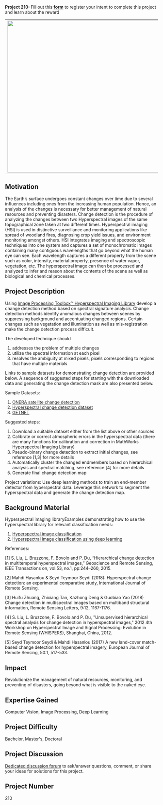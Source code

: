 **Project 210:** Fill out this <strong>[form](https://forms.office.com/Pages/ResponsePage.aspx?id=ETrdmUhDaESb3eUHKx3B5lOTzSa_A6lPqq2LJKzvpM5UMTBZRkc4UTRETjFERVRDWllQRE40OUFSQS4u)</strong> to  register your intent to complete this project and learn about the reward

<table>
<td><img src="https://gist.githubusercontent.com/robertogl/e0115dc303472a9cfd52bbbc8edb7665/raw/hyperspectralimage.png"  width=500 /></td>
<td><p><h1>Change Detection in Hyperspectral Imagery</h1></p>
<p> Develop an efficient method for detecting small changes on Earth surface using hyperspectral images. </p>
</table>

## Motivation

The Earth’s surface undergoes constant changes over time due to several influences including ones from the increasing human population. Hence, an analysis of the changes is necessary for better management of natural resources and preventing disasters. Change detection is the procedure of analyzing the changes between two Hyperspectral images of the same topographical zone taken at two different times.
Hyperspectral imaging (HSI) is used in distinctive surveillance and monitoring applications like spread of woodland fires, diagnosing crop yield issues, and environment monitoring amongst others. HSI integrates imaging and spectroscopic techniques into one system and captures a set of monochromatic images containing many contiguous wavelengths that go beyond what the human eye can see. Each wavelength captures a different property from the scene such as color, intensity, material property, presence of water vapor, vegetation, etc. The hyperspectral image can then be processed and analyzed to infer and reason about the contents of the scene as well as biological and chemical processes.


## Project Description

Using [Image Processing Toolbox™ Hyperspectral Imaging Library](https://www.mathworks.com/matlabcentral/fileexchange/76796-image-processing-toolbox-hyperspectral-imaging-library) develop a change detection method based on spectral signature analysis. Change detection methods identify anomalous changes between scenes by suppressing background and accentuating changed regions. Certain changes such as vegetation and illumination as well as mis-registration make the change detection process difficult.

The developed technique should
1.	addresses the problem of multiple changes
2.	utilize the spectral information at each pixel 
3.	resolves the ambiguity at mixed pixels, pixels corresponding to regions that have multiple materials

Links to sample datasets for demonstrating change detection are provided below. A sequence of suggested steps for starting with the downloaded data and generating the change detection mask are also presented below.

Sample Datasets:
1.	[ONERA satellite change detection](https://ieee-dataport.org/open-access/oscd-onera-satellite-change-detection)
2.	[Hyperspectral change detection dataset](https://citius.usc.es/investigacion/datasets/hyperspectral-change-detection-dataset)
3.	[GETNET](https://drive.google.com/file/d/1cWy6KqE0rymSk5-ytqr7wM1yLMKLukfP/view)


Suggested steps:
1.	Download a suitable dataset either from the list above or other sources
2.	Calibrate or correct  atmospheric errors in the hyperspectral data (there are many functions for calibration and correction in MathWorks Hyperspectral Imaging Library)
3.	Pseudo-binary change detection to extract initial changes, see reference [1,3] for more details
4.	Automatically cluster the changed endmembers based on hierarchical analysis and spectral matching, see reference [4] for more details
5.	Generate final change detection map

Project variations:
Use deep learning methods to train an end-member detector from hyperspectral data. Leverage this network to segment the hyperspectral data and generate the change detection map.


## Background Material

Hyperspectral imaging libraryExamples demonstrating how to use the hyperspectral library for relevant classification needs:
1.	[Hyperspectral image classification](https://www.mathworks.com/help/images/classify-hyperspectral-image-using-sam-metric.html)
2.	[Hyperspectral image classification using deep learning](https://www.mathworks.com/help/images/hyperspectral-image-classification-using-deep-learning.html)

References: 

[1] S. Liu, L. Bruzzone, F. Bovolo and P. Du, “Hierarchical change detection in multitemporal hyperspectral images,” Geoscience and Remote Sensing, IEEE Transactions on, vol.53, no.1, pp:244–260, 2015.

[2] Mahdi Hasanlou & Seyd Teymoor Seydi (2018): Hyperspectral change detection: an experimental comparative study, International Journal of Remote Sensing.

[3] Huifu Zhuang, Zhixiang Tan, Kazhong Deng & Guobiao Yao (2018) Change detection in multispectral images based on multiband structural information, Remote Sensing Letters, 9:12, 1167-1176.

[4] S. Liu, L. Bruzzone, F. Bovolo and P. Du, "Unsupervised hierarchical spectral analysis for change detection in hyperspectral images," 2012 4th Workshop on Hyperspectral Image and Signal Processing: Evolution in Remote Sensing (WHISPERS), Shanghai, China, 2012.

[5] Seyd Teymoor Seydi & Mahdi Hasanlou (2017) A new land-cover match-based change detection for hyperspectral imagery, European Journal of Remote Sensing, 50:1, 517-533.

## Impact

Revolutionize the management of natural resources, monitoring, and preventing of disasters, going beyond what is visible to the naked eye.

## Expertise Gained 

Computer Vision, Image Processing, Deep Learning


## Project Difficulty

Bachelor, Master's, Doctoral

## Project Discussion

[Dedicated discussion forum](https://github.com/mathworks/MathWorks-Excellence-in-Innovation/discussions/42) to ask/answer questions, comment, or share your ideas for solutions for this project.

## Project Number

210
